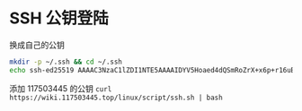 # SSH 公钥登陆

换成自己的公钥

``` sh
mkdir -p ~/.ssh && cd ~/.ssh
echo ssh-ed25519 AAAAC3NzaC1lZDI1NTE5AAAAIDYV5Hoaed4dQSmRoZrX+x6p+r16uBHVgv1Zkl8DOMRD 117503445-gen3 >> authorized_keys
```

添加 117503445 的公钥 `curl https://wiki.117503445.top/linux/script/ssh.sh | bash`
